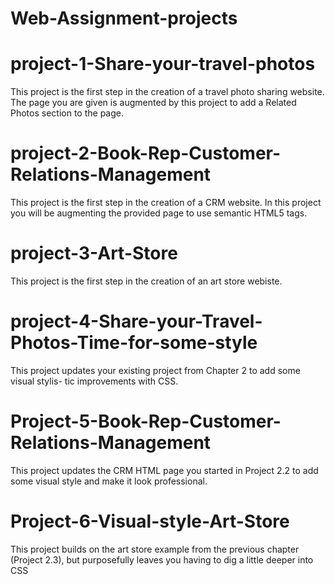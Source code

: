 # Web-Assignment-projects
# project-1-Share-your-travel-photos
This project is the first step in the creation of a travel photo sharing website. The page  you are given is augmented by this project to add a Related Photos section to the page.
# project-2-Book-Rep-Customer-Relations-Management
This project is the first step in the creation of a CRM website. In this project you  will be augmenting the provided page to use semantic HTML5 tags.
# project-3-Art-Store
This project is the first step in the creation of an art store webiste.
# project-4-Share-your-Travel-Photos-Time-for-some-style
This project updates your existing project from Chapter 2 to add some visual stylis- tic improvements with CSS.
# Project-5-Book-Rep-Customer-Relations-Management
This project updates the CRM HTML page you started in Project 2.2 to add some  visual style and make it look professional.
# Project-6-Visual-style-Art-Store
This project builds on the art store example from the previous chapter (Project 2.3),  but purposefully leaves you having to dig a little deeper into CSS




